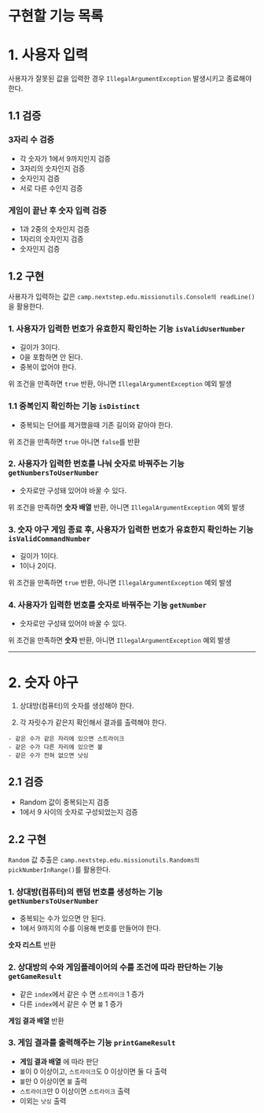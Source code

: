 # 구현할 기능 목록

# 1. 사용자 입력

사용자가 잘못된 값을 입력한 경우 `IllegalArgumentException` 발생시키고 종료해야 한다.

## 1.1 검증

### 3자리 수  검증

- 각 숫자가 1에서 9까지인지 검증
- 3자리의 숫자인지 검증
- 숫자인지 검증
- 서로 다른 수인지 검증

### 게임이 끝난 후 숫자 입력 검증

- 1과 2중의 숫자인지 검증
- 1자리의 숫자인지 검증
- 숫자인지 검증

## 1.2 구현

사용자가 입력하는 값은 `camp.nextstep.edu.missionutils.Console의 readLine()`을 활용한다.

### 1. 사용자가 입력한 번호가 유효한지 확인하는 기능 `isValidUserNumber`

- 길이가 3이다.
- 0을 포함하면 안 된다.
- 중복이 없어야 한다.

위 조건을 만족하면 `true` 반환, 아니면 `IllegalArgumentException` 예외 발생

### 1.1 중복인지 확인하는 기능 `isDistinct`

- 중복되는 단어를 제거했을때 기존 길이와 같아야 한다.

위 조건을 만족하면 `true` 아니면 `false`를 반환

### 2. 사용자가 입력한 번호를 나눠 숫자로 바꿔주는 기능 `getNumbersToUserNumber`

- 숫자로만 구성돼 있어야 바꿀 수 있다.

위 조건을 만족하면 **숫자 배열** 반환, 아니면 `IllegalArgumentException` 예외 발생

### 3. 숫자 야구 게임 종료 후, 사용자가 입력한 번호가 유효한지 확인하는 기능 `isValidCommandNumber`

- 길이가 1이다.
- 1이나 2이다.

위 조건을 만족하면 `true` 반환, 아니면 `IllegalArgumentException` 예외 발생

### 4. 사용자가 입력한 번호를 숫자로 바꿔주는 기능 `getNumber`

- 숫자로만 구성돼 있어야 바꿀 수 있다.

위 조건을 만족하면 **숫자** 반환, 아니면 `IllegalArgumentException` 예외 발생

- - -

# 2. 숫자 야구

1. 상대방(컴퓨터)의 숫자를 생성해야 한다.

2. 각 자릿수가 같은지 확인해서 결과를 출력해야 한다.

```
- 같은 수가 같은 자리에 있으면 스트라이크
- 같은 수가 다른 자리에 있으면 볼
- 같은 수가 전혀 없으면 낫싱
```

## 2.1 검증

- Random 값이 중복되는지 검증
- 1에서 9 사이의 숫자로 구성되었는지 검증

## 2.2 구현

`Random` 값 추출은 `camp.nextstep.edu.missionutils.Randoms의 pickNumberInRange()`를 활용한다.

### 1. 상대방(컴퓨터)의 랜덤 번호를 생성하는 기능 ` getNumbersToUserNumber`

- 중복되는 수가 있으면 안 된다.
- 1에서 9까지의 수를 이용해 번호를 만들어야 한다.

**숫자 리스트** 반환

### 2. 상대방의 수와 게임플레이어의 수를 조건에 따라 판단하는 기능 `getGameResult`

- 같은 `index`에서 같은 수 면 `스트라이크` 1 증가
- 다른 `index`에서 같은 수 면 `볼` 1 증가

**게임 결과 배열** 반환

### 3. 게임 결과를 출력해주는 기능 `printGameResult`

- **게임 결과 배열** 에 따라 판단
- `볼`이 0 이상이고, `스트라이크`도 0 이상이면 둘 다 출력
- `볼`만 0 이상이면 `볼` 출력
- `스트라이크`만 0 이상이면 `스트라이크` 출력
- 이외는 `낫싱` 출력

